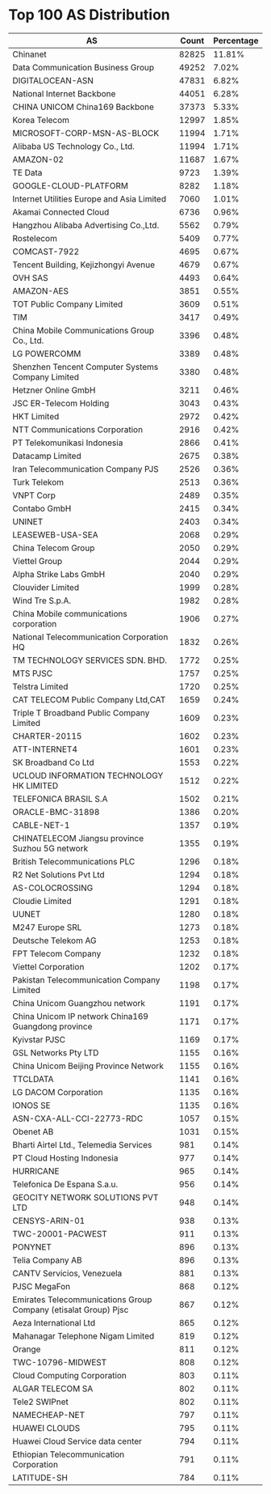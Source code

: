 # Top 100 AS Distribution
| AS | Count | Percentage |
|----|----|----|
| Chinanet | 82825 | 11.81% |
| Data Communication Business Group | 49252 | 7.02% |
| DIGITALOCEAN-ASN | 47831 | 6.82% |
| National Internet Backbone | 44051 | 6.28% |
| CHINA UNICOM China169 Backbone | 37373 | 5.33% |
| Korea Telecom | 12997 | 1.85% |
| MICROSOFT-CORP-MSN-AS-BLOCK | 11994 | 1.71% |
| Alibaba US Technology Co., Ltd. | 11994 | 1.71% |
| AMAZON-02 | 11687 | 1.67% |
| TE Data | 9723 | 1.39% |
| GOOGLE-CLOUD-PLATFORM | 8282 | 1.18% |
| Internet Utilities Europe and Asia Limited | 7060 | 1.01% |
| Akamai Connected Cloud | 6736 | 0.96% |
| Hangzhou Alibaba Advertising Co.,Ltd. | 5562 | 0.79% |
| Rostelecom | 5409 | 0.77% |
| COMCAST-7922 | 4695 | 0.67% |
| Tencent Building, Kejizhongyi Avenue | 4679 | 0.67% |
| OVH SAS | 4493 | 0.64% |
| AMAZON-AES | 3851 | 0.55% |
| TOT Public Company Limited | 3609 | 0.51% |
| TIM | 3417 | 0.49% |
| China Mobile Communications Group Co., Ltd. | 3396 | 0.48% |
| LG POWERCOMM | 3389 | 0.48% |
| Shenzhen Tencent Computer Systems Company Limited | 3380 | 0.48% |
| Hetzner Online GmbH | 3211 | 0.46% |
| JSC ER-Telecom Holding | 3043 | 0.43% |
| HKT Limited | 2972 | 0.42% |
| NTT Communications Corporation | 2916 | 0.42% |
| PT Telekomunikasi Indonesia | 2866 | 0.41% |
| Datacamp Limited | 2675 | 0.38% |
| Iran Telecommunication Company PJS | 2526 | 0.36% |
| Turk Telekom | 2513 | 0.36% |
| VNPT Corp | 2489 | 0.35% |
| Contabo GmbH | 2415 | 0.34% |
| UNINET | 2403 | 0.34% |
| LEASEWEB-USA-SEA | 2068 | 0.29% |
| China Telecom Group | 2050 | 0.29% |
| Viettel Group | 2044 | 0.29% |
| Alpha Strike Labs GmbH | 2040 | 0.29% |
| Clouvider Limited | 1999 | 0.28% |
| Wind Tre S.p.A. | 1982 | 0.28% |
| China Mobile communications corporation | 1906 | 0.27% |
| National Telecommunication Corporation HQ | 1832 | 0.26% |
| TM TECHNOLOGY SERVICES SDN. BHD. | 1772 | 0.25% |
| MTS PJSC | 1757 | 0.25% |
| Telstra Limited | 1720 | 0.25% |
| CAT TELECOM Public Company Ltd,CAT | 1659 | 0.24% |
| Triple T Broadband Public Company Limited | 1609 | 0.23% |
| CHARTER-20115 | 1602 | 0.23% |
| ATT-INTERNET4 | 1601 | 0.23% |
| SK Broadband Co Ltd | 1553 | 0.22% |
| UCLOUD INFORMATION TECHNOLOGY HK LIMITED | 1512 | 0.22% |
| TELEFONICA BRASIL S.A | 1502 | 0.21% |
| ORACLE-BMC-31898 | 1386 | 0.20% |
| CABLE-NET-1 | 1357 | 0.19% |
| CHINATELECOM Jiangsu province Suzhou 5G network | 1355 | 0.19% |
| British Telecommunications PLC | 1296 | 0.18% |
| R2 Net Solutions Pvt Ltd | 1294 | 0.18% |
| AS-COLOCROSSING | 1294 | 0.18% |
| Cloudie Limited | 1291 | 0.18% |
| UUNET | 1280 | 0.18% |
| M247 Europe SRL | 1273 | 0.18% |
| Deutsche Telekom AG | 1253 | 0.18% |
| FPT Telecom Company | 1232 | 0.18% |
| Viettel Corporation | 1202 | 0.17% |
| Pakistan Telecommunication Company Limited | 1198 | 0.17% |
| China Unicom Guangzhou network | 1191 | 0.17% |
| China Unicom IP network China169 Guangdong province | 1171 | 0.17% |
| Kyivstar PJSC | 1169 | 0.17% |
| GSL Networks Pty LTD | 1155 | 0.16% |
| China Unicom Beijing Province Network | 1155 | 0.16% |
| TTCLDATA | 1141 | 0.16% |
| LG DACOM Corporation | 1135 | 0.16% |
| IONOS SE | 1135 | 0.16% |
| ASN-CXA-ALL-CCI-22773-RDC | 1057 | 0.15% |
| Obenet AB | 1031 | 0.15% |
| Bharti Airtel Ltd., Telemedia Services | 981 | 0.14% |
| PT Cloud Hosting Indonesia | 977 | 0.14% |
| HURRICANE | 965 | 0.14% |
| Telefonica De Espana S.a.u. | 956 | 0.14% |
| GEOCITY NETWORK SOLUTIONS PVT LTD | 948 | 0.14% |
| CENSYS-ARIN-01 | 938 | 0.13% |
| TWC-20001-PACWEST | 911 | 0.13% |
| PONYNET | 896 | 0.13% |
| Telia Company AB | 896 | 0.13% |
| CANTV Servicios, Venezuela | 881 | 0.13% |
| PJSC MegaFon | 868 | 0.12% |
| Emirates Telecommunications Group Company (etisalat Group) Pjsc | 867 | 0.12% |
| Aeza International Ltd | 865 | 0.12% |
| Mahanagar Telephone Nigam Limited | 819 | 0.12% |
| Orange | 811 | 0.12% |
| TWC-10796-MIDWEST | 808 | 0.12% |
| Cloud Computing Corporation | 803 | 0.11% |
| ALGAR TELECOM SA | 802 | 0.11% |
| Tele2 SWIPnet | 802 | 0.11% |
| NAMECHEAP-NET | 797 | 0.11% |
| HUAWEI CLOUDS | 795 | 0.11% |
| Huawei Cloud Service data center | 794 | 0.11% |
| Ethiopian Telecommunication Corporation | 791 | 0.11% |
| LATITUDE-SH | 784 | 0.11% |
